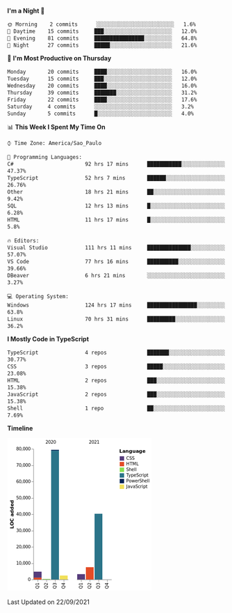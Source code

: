 <!--START_SECTION:waka-->
**I'm a Night 🦉** 

```text
🌞 Morning    2 commits      ░░░░░░░░░░░░░░░░░░░░░░░░░   1.6% 
🌆 Daytime    15 commits     ███░░░░░░░░░░░░░░░░░░░░░░   12.0% 
🌃 Evening    81 commits     ████████████████░░░░░░░░░   64.8% 
🌙 Night      27 commits     █████░░░░░░░░░░░░░░░░░░░░   21.6%

```
📅 **I'm Most Productive on Thursday** 

```text
Monday       20 commits     ████░░░░░░░░░░░░░░░░░░░░░   16.0% 
Tuesday      15 commits     ███░░░░░░░░░░░░░░░░░░░░░░   12.0% 
Wednesday    20 commits     ████░░░░░░░░░░░░░░░░░░░░░   16.0% 
Thursday     39 commits     ███████░░░░░░░░░░░░░░░░░░   31.2% 
Friday       22 commits     ████░░░░░░░░░░░░░░░░░░░░░   17.6% 
Saturday     4 commits      ░░░░░░░░░░░░░░░░░░░░░░░░░   3.2% 
Sunday       5 commits      █░░░░░░░░░░░░░░░░░░░░░░░░   4.0%

```


📊 **This Week I Spent My Time On** 

```text
⌚︎ Time Zone: America/Sao_Paulo

💬 Programming Languages: 
C#                       92 hrs 17 mins      ███████████░░░░░░░░░░░░░░   47.37% 
TypeScript               52 hrs 7 mins       ██████░░░░░░░░░░░░░░░░░░░   26.76% 
Other                    18 hrs 21 mins      ██░░░░░░░░░░░░░░░░░░░░░░░   9.42% 
SQL                      12 hrs 13 mins      █░░░░░░░░░░░░░░░░░░░░░░░░   6.28% 
HTML                     11 hrs 17 mins      █░░░░░░░░░░░░░░░░░░░░░░░░   5.8%

🔥 Editors: 
Visual Studio            111 hrs 11 mins     ██████████████░░░░░░░░░░░   57.07% 
VS Code                  77 hrs 16 mins      ██████████░░░░░░░░░░░░░░░   39.66% 
DBeaver                  6 hrs 21 mins       ░░░░░░░░░░░░░░░░░░░░░░░░░   3.27%

💻 Operating System: 
Windows                  124 hrs 17 mins     ████████████████░░░░░░░░░   63.8% 
Linux                    70 hrs 31 mins      █████████░░░░░░░░░░░░░░░░   36.2%

```

**I Mostly Code in TypeScript** 

```text
TypeScript               4 repos             ███████░░░░░░░░░░░░░░░░░░   30.77% 
CSS                      3 repos             █████░░░░░░░░░░░░░░░░░░░░   23.08% 
HTML                     2 repos             ███░░░░░░░░░░░░░░░░░░░░░░   15.38% 
JavaScript               2 repos             ███░░░░░░░░░░░░░░░░░░░░░░   15.38% 
Shell                    1 repo              ██░░░░░░░░░░░░░░░░░░░░░░░   7.69%

```


**Timeline**

![Chart not found](https://raw.githubusercontent.com/jonhoffmam/jonhoffmam/master/charts/bar_graph.png) 


 Last Updated on 22/09/2021
<!--END_SECTION:waka-->
